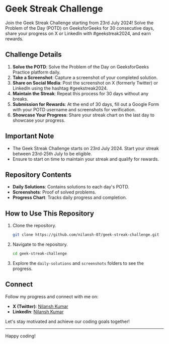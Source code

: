 # Geek Streak Challenge

Join the Geek Streak Challenge starting from 23rd July 2024! Solve the Problem of the Day (POTD) on GeeksforGeeks for 30 consecutive days, share your progress on X or LinkedIn with #geekstreak2024, and earn rewards.

## Challenge Details

1. **Solve the POTD**: Solve the Problem of the Day on GeeksforGeeks Practice platform daily.
2. **Take a Screenshot**: Capture a screenshot of your completed solution.
3. **Share on Social Media**: Post the screenshot on X (formerly Twitter) or LinkedIn using the hashtag #geekstreak2024.
4. **Maintain the Streak**: Repeat this process for 30 days without any breaks.
5. **Submission for Rewards**: At the end of 30 days, fill out a Google Form with your POTD username and screenshots for verification.
6. **Showcase Your Progress**: Share your streak chart on the last day to showcase your progress.

## Important Note

- The Geek Streak Challenge starts on 23rd July 2024. Start your streak between 23rd-25th July to be eligible.
- Ensure to start on time to maintain your streak and qualify for rewards.

## Repository Contents

- **Daily Solutions**: Contains solutions to each day's POTD.
- **Screenshots**: Proof of solved problems.
- **Progress Chart**: Tracks daily progress and completion.

## How to Use This Repository

1. Clone the repository.
    ```bash
    git clone https://github.com/nilansh-07/geek-streak-challenge.git
    ```
2. Navigate to the repository.
    ```bash
    cd geek-streak-challenge
    ```
3. Explore the `daily-solutions` and `screenshots` folders to see the progress.

## Connect

Follow my progress and connect with me on:
- **X (Twitter)**: [Nilansh Kumar](https://twitter.com/nilansh_07)
- **LinkedIn**: [Nilansh Kumar](https://www.linkedin.com/in/nilansh07)

Let's stay motivated and achieve our coding goals together!

---

Happy coding!
